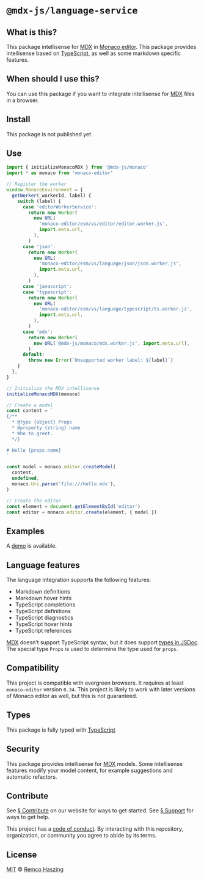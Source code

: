 # `@mdx-js/language-service`

## What is this?

This package intellisense for [MDX] in [Monaco editor].
This package provides intellisense based on [TypeScript], as well as some markdown specific features.

## When should I use this?

You can use this package if you want to integrate intellisense for [MDX] files in a browser.

## Install

This package is not published yet.

## Use

```js
import { initializeMonacoMDX } from '@mdx-js/monaco'
import * as monaco from 'monaco-editor'

// Register the worker
window.MonacoEnvironment = {
  getWorker(_workerId, label) {
    switch (label) {
      case 'editorWorkerService':
        return new Worker(
          new URL(
            'monaco-editor/esm/vs/editor/editor.worker.js',
            import.meta.url,
          ),
        )
      case 'json':
        return new Worker(
          new URL(
            'monaco-editor/esm/vs/language/json/json.worker.js',
            import.meta.url,
          ),
        )
      case 'javascript':
      case 'typescript':
        return new Worker(
          new URL(
            'monaco-editor/esm/vs/language/typescript/ts.worker.js',
            import.meta.url,
          ),
        )
      case 'mdx':
        return new Worker(
          new URL('@mdx-js/monaco/mdx.worker.js', import.meta.url),
        )
      default:
        throw new Error(`Unsupported worker label: ${label}`)
    }
  },
}

// Initialize the MDX intellisense
initializeMonacoMDX(monaco)

// Create a model
const content = `
{/**
  * @type {object} Props
  * @property {string} name
  * Who to greet.
  */}

# Hello {props.name}
`

const model = monaco.editor.createModel(
  content,
  undefined,
  monaco.Uri.parse('file:///hello.mdx'),
)

// Create the editor
const element = document.getElementById('editor')
const editor = monaco.editor.create(element, { model })
```

## Examples

A [demo] is available.

## Language features

The language integration supports the following features:

- Markdown definitions
- Markdown hover hints
- TypeScript completions
- TypeScript definitions
- TypeScript diagnostics
- TypeScript hover hints
- TypeScript references

[MDX] doesn’t support TypeScript syntax, but it does support [types in JSDoc][jsdoc].
The special type `Props` is used to determine the type used for `props`.

## Compatibility

This project is compatible with evergreen browsers.
It requires at least `monaco-editor` version `0.34`.
This project is likely to work with later versions of Monaco editor as well, but this is not guaranteed.

## Types

This package is fully typed with [TypeScript]

## Security

This package provides intellisense for [MDX] models.
Some intellisense features modify your model content, for example suggestions and automatic refactors.

## Contribute

See [§ Contribute][contribute] on our website for ways to get started.
See [§ Support][support] for ways to get help.

This project has a [code of conduct].
By interacting with this repository, organization, or community you agree to abide by its terms.

## License

[MIT][] © [Remco Haszing][author]

[author]: https://github.com/remcohaszing
[code of conduct]: https://github.com/mdx-js/.github/blob/main/code-of-conduct.md
[contribute]: https://mdxjs.com/community/contribute
[demo]: https://github.com/mdx-js/vscode-mdx/tree/HEAD/demo
[discussion]: https://github.com/orgs/mdx-js/discussions
[jsdoc]: https://www.typescriptlang.org/docs/handbook/jsdoc-supported-types.html
[mdx]: https://mdxjs.com
[mit]: LICENSE
[monaco editor]: https://github.com/microsoft/monaco-editor
[support]: https://mdxjs.com/community/support
[typescript]: https://typescriptlang.org
